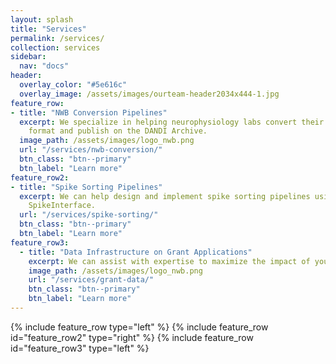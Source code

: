 ```yaml
---
layout: splash
title: "Services"
permalink: /services/
collection: services
sidebar:
  nav: "docs"
header:
  overlay_color: "#5e616c"
  overlay_image: /assets/images/ourteam-header2034x444-1.jpg
feature_row:
- title: "NWB Conversion Pipelines"
  excerpt: We specialize in helping neurophysiology labs convert their data to the Neurodata Without Borders (NWB) 
    format and publish on the DANDI Archive.
  image_path: /assets/images/logo_nwb.png
  url: "/services/nwb-conversion/"
  btn_class: "btn--primary"
  btn_label: "Learn more"
feature_row2:
- title: "Spike Sorting Pipelines"
  excerpt: We can help design and implement spike sorting pipelines using state-of-the-art algorithms using
    SpikeInterface.
  url: "/services/spike-sorting/"
  btn_class: "btn--primary"
  btn_label: "Learn more"
feature_row3:
  - title: "Data Infrastructure on Grant Applications"
    excerpt: We can assist with expertise to maximize the impact of your research in the neuroscience community and meet compliance with NIH policies, providing services in many categories.
    image_path: /assets/images/logo_nwb.png
    url: "/services/grant-data/"
    btn_class: "btn--primary"
    btn_label: "Learn more"
---
```


{% include feature_row type="left" %}
{% include feature_row id="feature_row2" type="right" %}
{% include feature_row id="feature_row3" type="left" %}
